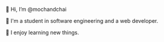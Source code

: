 👋  Hi, I’m @mochandchai

🌺 I'm a student in software engineering and a web developer.

🌺 I enjoy learning new things.



<!---
jolliebees/jolliebees is a ✨ special ✨ repository because its `README.md` (this file) appears on your GitHub profile.
You can click the Preview link to take a look at your changes.
--->
